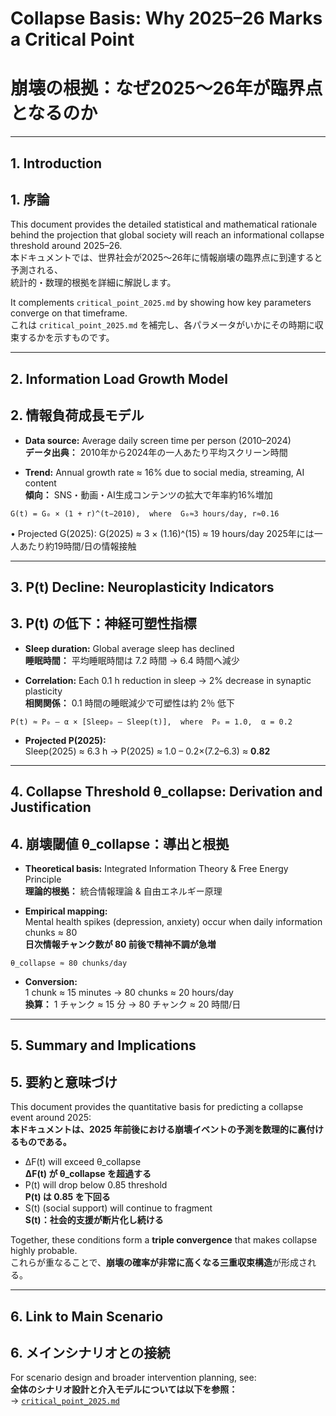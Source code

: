# Collapse Basis: Why 2025–26 Marks a Critical Point  
# 崩壊の根拠：なぜ2025〜26年が臨界点となるのか

---

## 1. Introduction  
## 1. 序論

This document provides the detailed statistical and mathematical rationale behind the projection that global society will reach an informational collapse threshold around 2025–26.  
本ドキュメントでは、世界社会が2025〜26年に情報崩壊の臨界点に到達すると予測される、  
統計的・数理的根拠を詳細に解説します。

It complements `critical_point_2025.md` by showing how key parameters converge on that timeframe.  
これは `critical_point_2025.md` を補完し、各パラメータがいかにその時期に収束するかを示すものです。

---

## 2. Information Load Growth Model  
## 2. 情報負荷成長モデル

- **Data source:** Average daily screen time per person (2010–2024)  
  **データ出典：** 2010年から2024年の一人あたり平均スクリーン時間

- **Trend:** Annual growth rate ≈ 16% due to social media, streaming, AI content  
  **傾向：** SNS・動画・AI生成コンテンツの拡大で年率約16%増加

```text
G(t) = G₀ × (1 + r)^(t−2010),  where  G₀≈3 hours/day, r≈0.16
```
•	Projected G(2025):
G(2025) ≈ 3 × (1.16)^(15) ≈ 19 hours/day
2025年には一人あたり約19時間/日の情報接触

---

## 3. P(t) Decline: Neuroplasticity Indicators  
## 3. P(t) の低下：神経可塑性指標  

- **Sleep duration:** Global average sleep has declined  
  **睡眠時間：** 平均睡眠時間は 7.2 時間 → 6.4 時間へ減少  

- **Correlation:** Each 0.1 h reduction in sleep → 2% decrease in synaptic plasticity  
  **相関関係：** 0.1 時間の睡眠減少で可塑性は約 2％ 低下  

```text
P(t) ≈ P₀ – α × [Sleep₀ – Sleep(t)],  where  P₀ = 1.0,  α = 0.2
```

- **Projected P(2025):**  
  Sleep(2025) ≈ 6.3 h → P(2025) ≈ 1.0 – 0.2×(7.2–6.3) ≈ **0.82**

---

## 4. Collapse Threshold θ_collapse: Derivation and Justification  
## 4. 崩壊閾値 θ_collapse：導出と根拠  

- **Theoretical basis:** Integrated Information Theory & Free Energy Principle  
  **理論的根拠：** 統合情報理論 & 自由エネルギー原理  

- **Empirical mapping:**  
  Mental health spikes (depression, anxiety) occur when daily information chunks ≈ 80  
  **日次情報チャンク数が 80 前後で精神不調が急増**

```text
θ_collapse ≈ 80 chunks/day
```

- **Conversion:**  
  1 chunk ≈ 15 minutes → 80 chunks ≈ 20 hours/day  
  **換算：** 1 チャンク ≈ 15 分 → 80 チャンク ≈ 20 時間/日

---

## 5. Summary and Implications  
## 5. 要約と意味づけ  

This document provides the quantitative basis for predicting a collapse event around 2025:  
**本ドキュメントは、2025 年前後における崩壊イベントの予測を数理的に裏付けるものである。**

- ΔF(t) will exceed θ_collapse  
  **ΔF(t) が θ_collapse を超過する**
- P(t) will drop below 0.85 threshold  
  **P(t) は 0.85 を下回る**
- S(t) (social support) will continue to fragment  
  **S(t)：社会的支援が断片化し続ける**

Together, these conditions form a **triple convergence** that makes collapse highly probable.  
これらが重なることで、**崩壊の確率が非常に高くなる三重収束構造**が形成される。

---

## 6. Link to Main Scenario  
## 6. メインシナリオとの接続  

For scenario design and broader intervention planning, see:  
**全体のシナリオ設計と介入モデルについては以下を参照：**  
→ [`critical_point_2025.md`](./critical_point_2025.md)  
